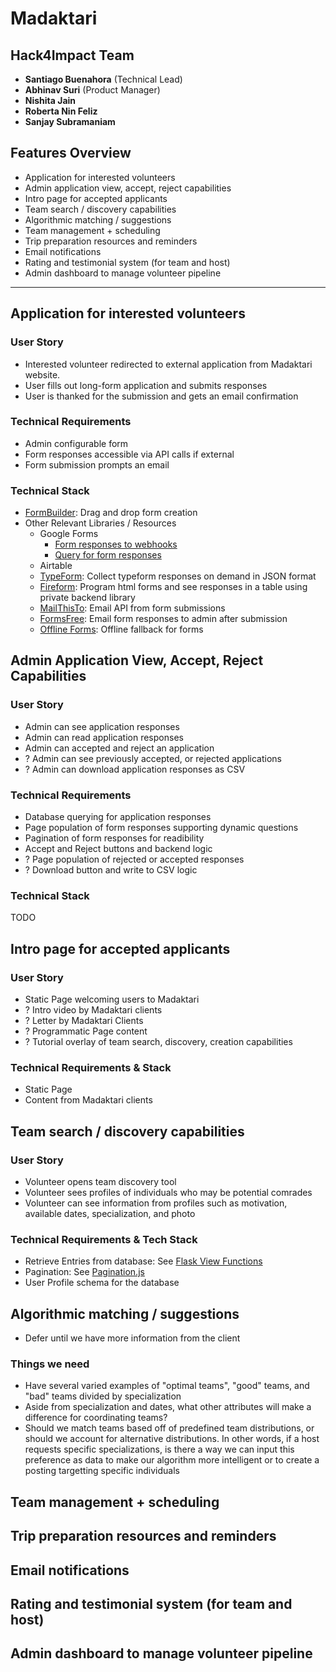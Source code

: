 # Madaktari

## Hack4Impact Team
- **Santiago Buenahora** (Technical Lead)
- **Abhinav Suri** (Product Manager)
- **Nishita Jain**
- **Roberta Nin Feliz**
- **Sanjay Subramaniam**

## Features Overview
- Application for interested volunteers
- Admin application view, accept, reject capabilities
- Intro page for accepted applicants
- Team search / discovery capabilities
- Algorithmic matching / suggestions
- Team management + scheduling
- Trip preparation resources and reminders
- Email notifications
- Rating and testimonial system (for team and host)
- Admin dashboard to manage volunteer pipeline

___

## Application for interested volunteers

### User Story
- Interested volunteer redirected to external application from Madaktari website.
- User fills out long-form application and submits responses
- User is thanked for the submission and gets an email confirmation

### Technical Requirements
- Admin configurable form
- Form responses accessible via API calls if external
- Form submission prompts an email

### Technical Stack
- [FormBuilder](https://formbuilder.online/): Drag and drop form creation
- Other Relevant Libraries / Resources
	- Google Forms
		- [Form responses to webhooks](https://zapier.com/zapbook/zaps/11086/post-new-google-forms-responses-to-a-webhook-url/)
		- [Query for form responses](https://developers.google.com/apps-script/reference/forms/form-response)
	- Airtable
	- [TypeForm](https://developer.typeform.com/responses/): Collect typeform responses on demand in JSON format
	- [Fireform](http://fireform.org/): Program html forms and see responses in a table using private backend library
	- [MailThisTo](https://www.mailthis.to/): Email API from form submissions
	- [FormsFree](https://formspree.io/): Email form responses to admin after submission
	- [Offline Forms](https://mxb.at/blog/offline-forms/): Offline fallback for forms

## Admin Application View, Accept, Reject Capabilities

### User Story
- Admin can see application responses
- Admin can read application responses
- Admin can accepted and reject an application 
- ? Admin can see previously accepted, or rejected applications
- ? Admin can download application responses as CSV

### Technical Requirements
- Database querying for application responses
- Page population of form responses supporting dynamic questions
- Pagination of form responses for readibility
- Accept and Reject buttons and backend logic
- ? Page population of rejected or accepted responses
- ? Download button and write to CSV logic

### Technical Stack
TODO

## Intro page for accepted applicants

### User Story
- Static Page welcoming users to Madaktari
- ? Intro video by Madaktari clients
- ? Letter by Madaktari Clients
- ? Programmatic Page content
- ? Tutorial overlay of team search, discovery, creation capabilities

### Technical Requirements & Stack
- Static Page
- Content from Madaktari clients

## Team search / discovery capabilities

### User Story
- Volunteer opens team discovery tool
- Volunteer sees profiles of individuals who may be potential comrades
- Volunteer can see information from profiles such as motivation, available dates, specialization, and photo

### Technical Requirements & Tech Stack
- Retrieve Entries from database: See [Flask View Functions](http://flask.pocoo.org/docs/0.12/tutorial/views/)
- Pagination: See [Pagination.js](http://pagination.js.org/)
- User Profile schema for the database

## Algorithmic matching / suggestions
- Defer until we have more information from the client

### Things we need
- Have several varied examples of "optimal teams", "good" teams, and "bad" teams divided by specialization
- Aside from specialization and dates, what other attributes will make a difference for coordinating teams?
- Should we match teams based off of predefined team distributions, or should we account for alternative distributions. In other words, if a host requests specific specializations, is there a way we can input this preference as data to make our algorithm more intelligent or to create a posting targetting specific individuals

## Team management + scheduling
## Trip preparation resources and reminders
## Email notifications
## Rating and testimonial system (for team and host)
## Admin dashboard to manage volunteer pipeline
